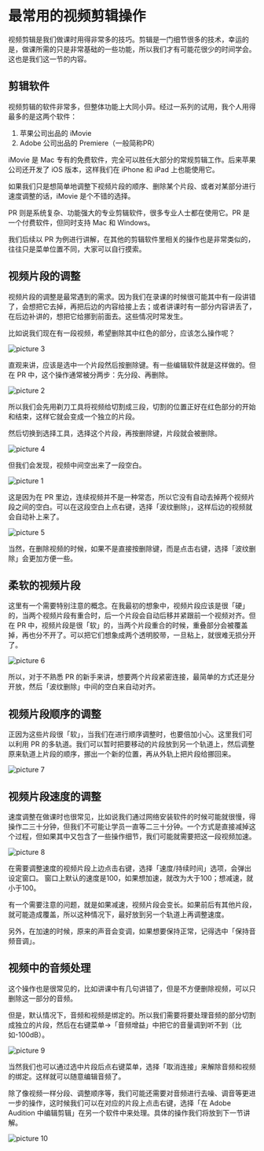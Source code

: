 # 最常用的视频剪辑操作


视频剪辑是我们做课时用得非常多的技巧。剪辑是一门细节很多的技术，幸运的是，做课所需的只是非常基础的一些功能，所以我们才有可能花很少的时间学会。这也是我们这一节的内容。

## 剪辑软件

视频剪辑的软件非常多，但整体功能上大同小异。经过一系列的试用，我个人用得最多的是这两个软件：

1. 苹果公司出品的 iMovie
1. Adobe 公司出品的 Premiere（一般简称PR）

iMovie 是 Mac 专有的免费软件，完全可以胜任大部分的常规剪辑工作。后来苹果公司还开发了 iOS 版本，这样我们在 iPhone 和 iPad 上也能使用它。

如果我们只是想简单地调整下视频片段的顺序、删除某个片段、或者对某部分进行速度调整的话，iMovie 是个不错的选择。

PR 则是系统复杂、功能强大的专业剪辑软件，很多专业人士都在使用它。PR 是一个付费软件，但同时支持 Mac 和 Windows。

我们后续以 PR 为例进行讲解，在其他的剪辑软件里相关的操作也是非常类似的，往往只是菜单位置不同，大家可以自行摸索。


## 视频片段的调整

视频片段的调整是最常遇到的需求。因为我们在录课的时候很可能其中有一段讲错了，会想把它去掉，再把后边的内容给接上去；或者讲课时有一部分内容讲丢了，在后边补讲的，想把它给挪到前面去。这些情况时常发生。

比如说我们现在有一段视频，希望删除其中红色的部分，应该怎么操作呢？

![picture 3](images/54868234aa276cbd83cf38593d3594c5f81c731e624874d142f211a9b7b484b5.png)  


直观来讲，应该是选中一个片段然后按删除键。有一些编辑软件就是这样做的。但在 PR 中，这个操作通常被分两步：先分段、再删除。

![picture 2](images/4bec1f048287d2357c924f1bfdfc5e7efcae06a7df22c731cf577b706e27d98a.png)  

所以我们会先用剃刀工具将视频给切割成三段，切割的位置正好在红色部分的开始和结束，这样它就会变成一个独立的片段。

然后切换到选择工具，选择这个片段，再按删除键，片段就会被删除。

![picture 4](images/60dd1974df913a05ad4a6008a7e2ee55e9abec63c5e13e636d2b2b43f2e3b263.png)  

但我们会发现，视频中间空出来了一段空白。

![picture 1](images/ad55711f24395cf46f5c4f15a4b6af6d3073533b82dd7d816c1ca0568052f1e6.png)  

这是因为在 PR 里边，连续视频并不是一种常态，所以它没有自动去掉两个视频片段之间的空白。可以在这段空白上点右键，选择「波纹删除」，这样后边的视频就会自动补上来了。

![picture 5](images/17c5b1e1a42aafd7ee79527b5cbb9a25c1f3fbab9236b1ed74add83012292b65.png)  


当然，在删除视频的时候，如果不是直接按删除键，而是点击右键，选择「波纹删除」会更加方便一些。

## 柔软的视频片段

这里有一个需要特别注意的概念。在我最初的想象中，视频片段应该是很「硬」的，当两个视频片段有重合时，后一个片段会自动后移并紧跟前一个视频对齐。但在 PR 中，视频片段是很「软」的，当两个片段重合的时候，重叠部分会被覆盖掉，再也分不开了。可以把它们想象成两个透明胶带，一旦粘上，就很难无损分开了。

![picture 6](images/9577d988849747719afd334235d92f0496db625bc4ab22592122df6ada5fb7e0.png)  

所以，对于不熟悉 PR 的新手来讲，想要两个片段紧密连接，最简单的方式还是分开放，然后「波纹删除」中间的空白来自动对齐。

## 视频片段顺序的调整

正因为这些片段很「软」，当我们在进行顺序调整时，也要倍加小心。这里我们可以利用 PR 的多轨道。我们可以暂时把要移动的片段放到另一个轨道上，然后调整原来轨道上片段的顺序，挪出一个新的位置，再从外轨上把片段给挪回来。

![picture 7](images/0f2a76e6e641d7fb2b6e95cedcde95d31c8aa9c37740cf24fbf2802b53dd7e3a.png)  


## 视频片段速度的调整

速度调整在做课时也很常见，比如说我们通过网络安装软件的时候可能就很慢，得操作二三十分钟，但我们不可能让学员一直等二三十分钟。一个方式是直接减掉这个过程，但如果其中又包含了一些操作细节，我们可能就需要把这一段视频加速。

![picture 8](images/a01fc217756195509b48c5778a3fa1df18912f6e5b75d46569f90919d915e817.png)  

在需要调整速度的视频片段上边点击右键，选择「速度/持续时间」选项，会弹出设定窗口。
窗口上默认的速度是100，如果想加速，就改为大于100；想减速，就小于100。

有一个需要注意的问题，就是如果减速，视频片段会变长。如果前后有其他片段，就可能造成覆盖，所以这种情况下，最好放到另一个轨道上再调整速度。

另外，在加速的时候，原来的声音会变调，如果想要保持正常，记得选中「保持音频音调」。

## 视频中的音频处理

这个操作也是很常见的，比如讲课中有几句讲错了，但是不方便删除视频，可以只删除这一部分的音频。

但是，默认情况下，音频和视频是绑定的。所以我们需要将要处理音频的部分切割成独立的片段，然后在右键菜单→「音频增益」中把它的音量调到听不到（比如-100dB）。

![picture 9](images/41367bb938d065bdf82dba9e99a70c5edef1cf5dd0007ea6ce1eb51892d08e3a.png)

当然我们也可以通过选中片段后点右键菜单，选择「取消连接」来解除音频和视频的绑定。这样就可以随意编辑音频了。

除了像视频一样分段、调整顺序等，我们可能还需要对音频进行去噪、调音等更进一步的操作，这时候我们可以在对应的片段上点击右键，选择「在 Adobe Audition 中编辑剪辑」在另一个软件中来处理。具体的操作我们将放到下一节讲解。

![picture 10](images/a4b18e138abe7cff903e023c74e0c34f9ea619e84b30b2e5f0fece9a8e3dafa3.png)  
